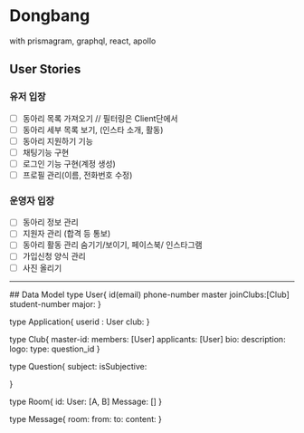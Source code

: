 # Dongbang
with prismagram, graphql, react, apollo

## User Stories

### 유저 입장
- [ ] 동아리 목록 가져오기 // 필터링은 Client단에서
- [ ] 동아리 세부 목록 보기, (인스타 소개, 활동)
- [ ] 동아리 지원하기 기능
- [ ] 채팅기능 구현 
- [ ] 로그인 기능 구현(계정 생성)
- [ ] 프로필 관리(이름, 전화번호 수정)

### 운영자 입장
- [ ] 동아리 정보 관리
- [ ] 지원자 관리 (합격 등 통보)
- [ ] 동아리 활동 관리 숨기기/보이기, 페이스북/ 인스타그램
- [ ] 가입신청 양식 관리
- [ ] 사진 올리기

<hr>
## Data Model
type User{
    id(email)
    phone-number
    master
    joinClubs:[Club]
    student-number
    major:
}

type Application{
    userid : User
    club:
}

type Club{
    master-id:
    members: [User]
    applicants: [User]
    bio:
    description:
    logo:
    type:
    question_id
}

type Question{
    subject:
    isSubjective:
    
}

type Room{
    id:
    User: [A, B]
    Message: []
}

type Message{
    room:
    from:
    to:
    content:
}
